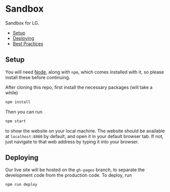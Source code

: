 # Sandbox

Sandbox for LG.

- [Setup](#setup)
- [Deploying](#deploying)
- [Best Practices](#best-practices)

## Setup

You will need [Node](https://nodejs.org/en/), along with `npm`, which comes
installed with it, so please install these before continuing.

After cloning this repo, first install the necessary packages (will take a while)

```sh
npm install
```

Then you can run

```sh
npm start
```

to show the website on your local machine. The website should be available at
`localhost:8080` by default, and open it in your default browser tab. If not,
just navigate to that web address by typing it into your browser.

## Deploying

Our live site will be hosted on the `gh-pages` branch, to separate the development code from the production code. To deploy, run

```sh
npm run deploy
```
